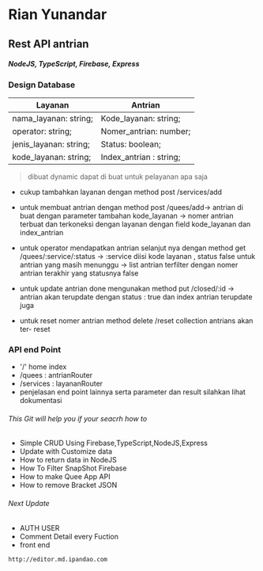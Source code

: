 # Rian Yunandar 
## Rest API antrian
##### NodeJS, TypeScript, Firebase, Express

### Design Database
|  Layanan |  Antrian |
| ------------ | ------------ |
|    nama_layanan: string; |   Kode_layanan: string;  |
|    operator: string; |  Nomer_antrian: number;  |
|   jenis_layanan: string;  |  Status: boolean;  |
|  kode_layanan: string;  |   Index_antrian : string;  |

> dibuat dynamic dapat di buat untuk pelayanan apa saja

- cukup tambahkan layanan dengan method post /services/add 

- untuk membuat antrian dengan method post  /quees/add-> antrian di buat dengan parameter tambahan kode_layanan -> nomer antrian terbuat dan terkoneksi dengan layanan dengan field kode_layanan dan index_antrian

- untuk operator mendapatkan antrian selanjut nya dengan method get /quees/:service/:status -> :service diisi kode layanan , status false untuk antrian yang masih menunggu -> list antrian terfilter dengan nomer antrian terakhir yang statusnya false

- untuk update antrian done mengunakan method put /closed/:id -> antrian akan terupdate dengan status : true dan index antrian terupdate juga

- untuk reset nomer antrian method delete  /reset collection antrians akan ter- reset

### API end Point
- '/' home index
- /quees   :   antrianRouter
- /services :  layananRouter
- penjelasan end point lainnya serta parameter dan result silahkan lihat dokumentasi

###### This Git will help you if your seacrh how to
- Simple CRUD Using Firebase,TypeScript,NodeJS,Express
- Update with Customize data
- How to return data in NodeJS
- How To Filter SnapShot Firebase
- How to make Quee App API
- How to remove Bracket JSON 

###### Next Update
- AUTH USER
- Comment Detail every Fuction
- front end

`http://editor.md.ipandao.com`
